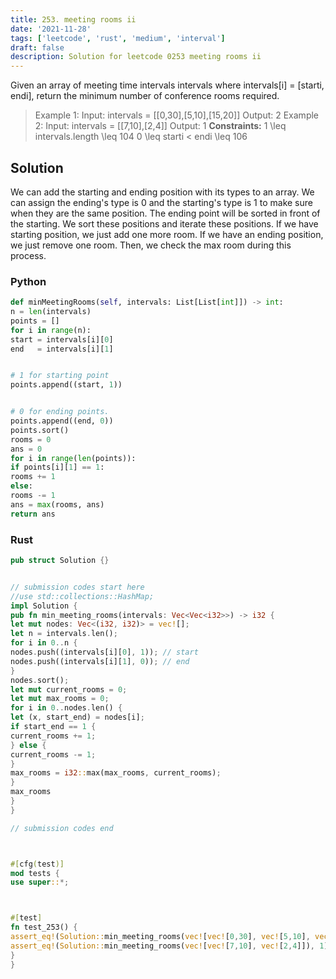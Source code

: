 ```yaml
---
title: 253. meeting rooms ii
date: '2021-11-28'
tags: ['leetcode', 'rust', 'medium', 'interval']
draft: false
description: Solution for leetcode 0253 meeting rooms ii
---
```


Given an array of meeting time intervals intervals where intervals[i] <TeX>=</TeX> [starti, endi], return the minimum number of conference rooms required.
> Example 1:
> Input: intervals <TeX>=</TeX> [[0,30],[5,10],[15,20]]
> Output: 2
> Example 2:
> Input: intervals <TeX>=</TeX> [[7,10],[2,4]]
> Output: 1
**Constraints:**
> 1 <TeX>\leq</TeX> intervals.length <TeX>\leq</TeX> 104
> 0 <TeX>\leq</TeX> starti < endi <TeX>\leq</TeX> 106


## Solution
We can add the starting and ending position with its types to an array. We can assign the ending's type is 0 and the starting's type is 1 to make sure when they are the same position. The ending point will be sorted in front of the starting. We sort these positions and iterate these positions. If we have starting position, we just add one more room. If we have an ending position, we just remove one room. Then, we check the max room during this process.


### Python
```python
def minMeetingRooms(self, intervals: List[List[int]]) -> int:
n = len(intervals)
points = []
for i in range(n):
start = intervals[i][0]
end   = intervals[i][1]


# 1 for starting point
points.append((start, 1))


# 0 for ending points.
points.append((end, 0))
points.sort()
rooms = 0
ans = 0
for i in range(len(points)):
if points[i][1] == 1:
rooms += 1
else:
rooms -= 1
ans = max(rooms, ans)
return ans
```


### Rust
```rust
pub struct Solution {}


// submission codes start here
//use std::collections::HashMap;
impl Solution {
pub fn min_meeting_rooms(intervals: Vec<Vec<i32>>) -> i32 {
let mut nodes: Vec<(i32, i32)> = vec![];
let n = intervals.len();
for i in 0..n {
nodes.push((intervals[i][0], 1)); // start
nodes.push((intervals[i][1], 0)); // end
}
nodes.sort();
let mut current_rooms = 0;
let mut max_rooms = 0;
for i in 0..nodes.len() {
let (x, start_end) = nodes[i];
if start_end == 1 {
current_rooms += 1;
} else {
current_rooms -= 1;
}
max_rooms = i32::max(max_rooms, current_rooms);
}
max_rooms
}
}

// submission codes end



#[cfg(test)]
mod tests {
use super::*;



#[test]
fn test_253() {
assert_eq!(Solution::min_meeting_rooms(vec![vec![0,30], vec![5,10], vec![15,20]]), 2);
assert_eq!(Solution::min_meeting_rooms(vec![vec![7,10], vec![2,4]]), 1);
}
}

```
